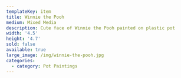 ```yaml
---
templateKey: item
title: Winnie the Pooh
medium: Mixed Media
description: Cute face of Winnie the Pooh painted on plastic pot
width: '4.5'
height: '4.7'
sold: false
available: true
large_image: /img/winnie-the-pooh.jpg
categories:
  - category: Pot Paintings
---
```


